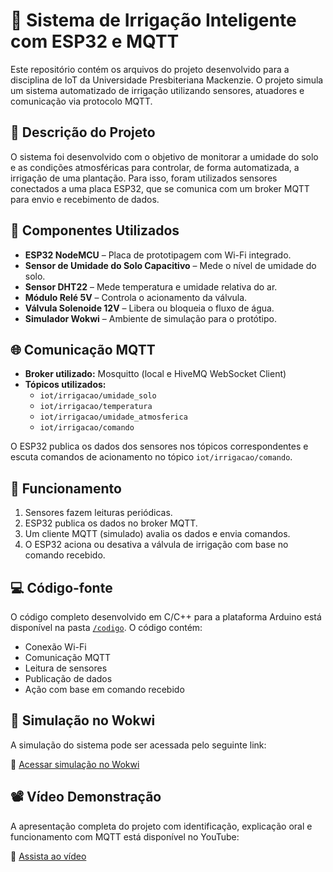 # 🌱 Sistema de Irrigação Inteligente com ESP32 e MQTT

Este repositório contém os arquivos do projeto desenvolvido para a disciplina de IoT da Universidade Presbiteriana Mackenzie. O projeto simula um sistema automatizado de irrigação utilizando sensores, atuadores e comunicação via protocolo MQTT.

## 📘 Descrição do Projeto

O sistema foi desenvolvido com o objetivo de monitorar a umidade do solo e as condições atmosféricas para controlar, de forma automatizada, a irrigação de uma plantação. Para isso, foram utilizados sensores conectados a uma placa ESP32, que se comunica com um broker MQTT para envio e recebimento de dados.

## 🔧 Componentes Utilizados

- **ESP32 NodeMCU** – Placa de prototipagem com Wi-Fi integrado.
- **Sensor de Umidade do Solo Capacitivo** – Mede o nível de umidade do solo.
- **Sensor DHT22** – Mede temperatura e umidade relativa do ar.
- **Módulo Relé 5V** – Controla o acionamento da válvula.
- **Válvula Solenoide 12V** – Libera ou bloqueia o fluxo de água.
- **Simulador Wokwi** – Ambiente de simulação para o protótipo.

## 🌐 Comunicação MQTT

- **Broker utilizado:** Mosquitto (local e HiveMQ WebSocket Client)
- **Tópicos utilizados:**
  - `iot/irrigacao/umidade_solo`
  - `iot/irrigacao/temperatura`
  - `iot/irrigacao/umidade_atmosferica`
  - `iot/irrigacao/comando`

O ESP32 publica os dados dos sensores nos tópicos correspondentes e escuta comandos de acionamento no tópico `iot/irrigacao/comando`.

## 🧪 Funcionamento

1. Sensores fazem leituras periódicas.
2. ESP32 publica os dados no broker MQTT.
3. Um cliente MQTT (simulado) avalia os dados e envia comandos.
4. O ESP32 aciona ou desativa a válvula de irrigação com base no comando recebido.

## 💻 Código-fonte

O código completo desenvolvido em C/C++ para a plataforma Arduino está disponível na pasta [`/codigo`](./codigo/). O código contém:
- Conexão Wi-Fi
- Comunicação MQTT
- Leitura de sensores
- Publicação de dados
- Ação com base em comando recebido

## 🔁 Simulação no Wokwi

A simulação do sistema pode ser acessada pelo seguinte link:

🔗 [Acessar simulação no Wokwi]([https://wokwi.com/projects/SEU-LINK-AQUI](https://wokwi.com/projects/427968689341007873))

## 📽️ Vídeo Demonstração

A apresentação completa do projeto com identificação, explicação oral e funcionamento com MQTT está disponível no YouTube:

🎥 [Assista ao vídeo]([https://youtu.be/SEU-LINK-AQUI](https://youtu.be/8CQ8Y3AEKDM))
